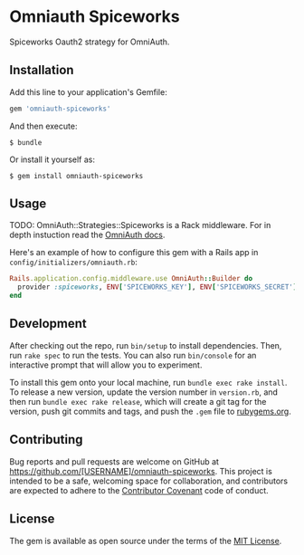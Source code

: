 # Omniauth  Spiceworks

Spiceworks Oauth2 strategy for OmniAuth.


## Installation

Add this line to your application's Gemfile:

```ruby
gem 'omniauth-spiceworks'
```

And then execute:

    $ bundle

Or install it yourself as:

    $ gem install omniauth-spiceworks

## Usage

TODO: OmniAuth::Strategies::Spiceworks is a Rack middleware. For in depth
instuction read the [OmniAuth docs](https://github.com/intridea/omniauth).

Here's an example of how to configure this gem with a Rails app in `config/initializers/omniauth.rb`:
```ruby
Rails.application.config.middleware.use OmniAuth::Builder do
  provider :spiceworks, ENV['SPICEWORKS_KEY'], ENV['SPICEWORKS_SECRET']
end
```

## Development

After checking out the repo, run `bin/setup` to install dependencies. Then, run `rake spec` to run the tests. You can also run `bin/console` for an interactive prompt that will allow you to experiment.

To install this gem onto your local machine, run `bundle exec rake install`. To release a new version, update the version number in `version.rb`, and then run `bundle exec rake release`, which will create a git tag for the version, push git commits and tags, and push the `.gem` file to [rubygems.org](https://rubygems.org).

## Contributing

Bug reports and pull requests are welcome on GitHub at https://github.com/[USERNAME]/omniauth-spiceworks. This project is intended to be a safe, welcoming space for collaboration, and contributors are expected to adhere to the [Contributor Covenant](contributor-covenant.org) code of conduct.


## License

The gem is available as open source under the terms of the [MIT License](http://opensource.org/licenses/MIT).

